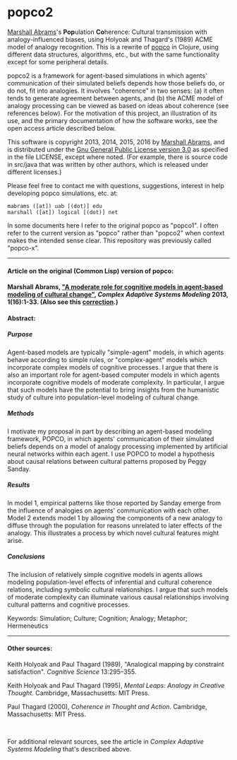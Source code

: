 popco2
=======

[Marshall Abrams](http://members.logical.net/~marshall/)'s
**Pop**ulation **Co**herence: Cultural transmission with
analogy-influenced biases, using Holyoak and Thagard's (1989) ACME model
of analogy recognition.   This is a rewrite of
[popco](https://github.com/mars0i/popco) in Clojure, using different
data structures, algorithms, etc., but with the same functionality
except for some peripheral details.

popco2 is a framework for agent-based simulations in which agents'
communication of their simulated beliefs depends how those beliefs do,
or do not, fit into analogies.  It involves "coherence" in two senses:
(a) it often tends to generate agreement between agents, and (b) the
ACME model of analogy processing can be viewed as based on ideas about
coherence (see references below). For the motivation of this project,
an illustration of its use, and the primary documentation of how the
software works, see the open access article described below.

This software is copyright 2013, 2014, 2015, 2016 by [Marshall
Abrams](http://members.logical.net/~marshall/), and is distributed
under the [Gnu General Public License version
3.0](http://www.gnu.org/copyleft/gpl.html) as specified in the file
LICENSE, except where noted.  (For example, there is source code in
src/java that was written by other authors, which is released under
different licenses.)

Please feel free to contact me with questions, suggestions, interest
in help developing popco simulations, etc. at:

	mabrams ([at]) uab [(dot)] edu
	marshall ([at]) logical [(dot)] net  

In some documents here I refer to the original popco as "popco1".  I often
refer to the current version as "popco" rather than "popco2" when context
makes the intended sense clear.  This repository was previously called
"popco-x".


-------

#### Article on the original (Common Lisp) version of popco:

#### Marshall Abrams, ["A moderate role for cognitive models in agent-based modeling of cultural change"](http://www.casmodeling.com/content/1/1/16), *Complex Adaptive Systems Modeling* 2013, 1(16):1-33.  (Also see this [correction](http://www.casmodeling.com/content/2/1/1).)

#### Abstract:

##### Purpose

Agent-based models are typically "simple-agent" models, in which agents
behave according to simple rules, or "complex-agent" models which
incorporate complex models of cognitive processes. I argue that there is
also an important role for agent-based computer models in which agents
incorporate cognitive models of moderate complexity. In particular, I
argue that such models have the potential to bring insights from the
humanistic study of culture into population-level modeling of cultural
change.

##### Methods

I motivate my proposal in part by describing an agent-based modeling
framework, POPCO, in which agents' communication of their simulated
beliefs depends on a model of analogy processing implemented by
artificial neural networks within each agent. I use POPCO to model a
hypothesis about causal relations between cultural patterns proposed by
Peggy Sanday.

##### Results

In model 1, empirical patterns like those reported by Sanday emerge from
the influence of analogies on agents' communication with each other.
Model 2 extends model 1 by allowing the components of a new analogy to
diffuse through the population for reasons unrelated to later effects of
the analogy. This illustrates a process by which novel cultural features
might arise.

##### Conclusions

The inclusion of relatively simple cognitive models in agents allows
modeling population-level effects of inferential and cultural coherence
relations, including symbolic cultural relationships. I argue that such
models of moderate complexity can illuminate various causal
relationships involving cultural patterns and cognitive processes.

Keywords: Simulation; Culture; Cognition; Analogy; Metaphor;
Hermeneutics

-------

#### Other sources:

Keith Holyoak and Paul Thagard (1989), "Analogical mapping by constraint
satisfaction". *Cognitive Science* 13:295–355.

Keith Holyoak and Paul Thagard (1995), *Mental Leaps: Analogy in
Creative Thought*. Cambridge, Massachusetts: MIT Press.

Paul Thagard (2000), *Coherence in Thought and Action*. Cambridge,
Massachusetts: MIT Press.

<br/>

For additional relevant sources, see the article in *Complex Adaptive
Systems Modeling* that's described above.
